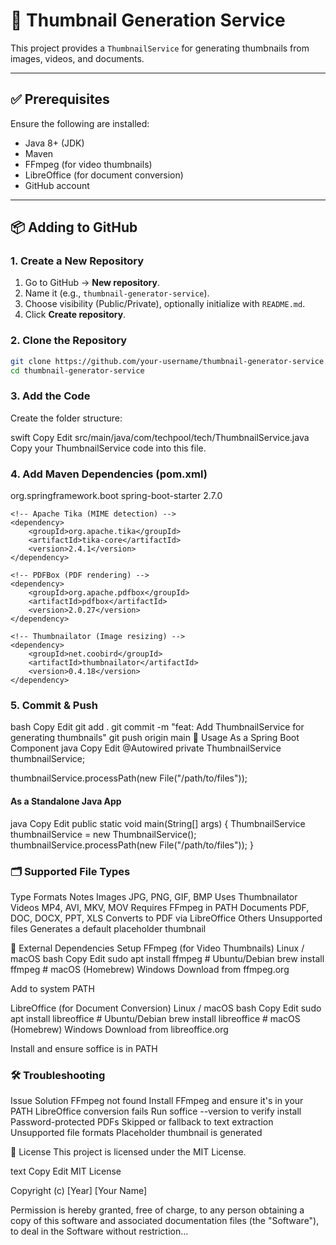 # 📸 Thumbnail Generation Service

This project provides a `ThumbnailService` for generating thumbnails from images, videos, and documents.

---

## ✅ Prerequisites

Ensure the following are installed:

- Java 8+ (JDK)
- Maven
- FFmpeg (for video thumbnails)
- LibreOffice (for document conversion)
- GitHub account

---

## 📦 Adding to GitHub

### 1. Create a New Repository

1. Go to GitHub → **New repository**.
2. Name it (e.g., `thumbnail-generator-service`).
3. Choose visibility (Public/Private), optionally initialize with `README.md`.
4. Click **Create repository**.

### 2. Clone the Repository

```bash
git clone https://github.com/your-username/thumbnail-generator-service.git
cd thumbnail-generator-service

```
### 3. Add the Code
Create the folder structure:

swift
Copy
Edit
src/main/java/com/techpool/tech/ThumbnailService.java
Copy your ThumbnailService code into this file.

### 4. Add Maven Dependencies (pom.xml)
   <dependencies>
    <!-- Spring Boot Starter -->
    <dependency>
        <groupId>org.springframework.boot</groupId>
        <artifactId>spring-boot-starter</artifactId>
        <version>2.7.0</version>
    </dependency>

    <!-- Apache Tika (MIME detection) -->
    <dependency>
        <groupId>org.apache.tika</groupId>
        <artifactId>tika-core</artifactId>
        <version>2.4.1</version>
    </dependency>

    <!-- PDFBox (PDF rendering) -->
    <dependency>
        <groupId>org.apache.pdfbox</groupId>
        <artifactId>pdfbox</artifactId>
        <version>2.0.27</version>
    </dependency>

    <!-- Thumbnailator (Image resizing) -->
    <dependency>
        <groupId>net.coobird</groupId>
        <artifactId>thumbnailator</artifactId>
        <version>0.4.18</version>
    </dependency>
</dependencies>

### 5. Commit & Push
bash
Copy
Edit
git add .
git commit -m "feat: Add ThumbnailService for generating thumbnails"
git push origin main
🚀 Usage
As a Spring Boot Component
java
Copy
Edit
@Autowired
private ThumbnailService thumbnailService;

thumbnailService.processPath(new File("/path/to/files"));
#### As a Standalone Java App
java
Copy
Edit
public static void main(String[] args) {
    ThumbnailService thumbnailService = new ThumbnailService();
    thumbnailService.processPath(new File("/path/to/files"));
}

### 🗂 Supported File Types
Type	Formats	Notes
Images	JPG, PNG, GIF, BMP	Uses Thumbnailator
Videos	MP4, AVI, MKV, MOV	Requires FFmpeg in PATH
Documents	PDF, DOC, DOCX, PPT, XLS	Converts to PDF via LibreOffice
Others	Unsupported files	Generates a default placeholder thumbnail

🔧 External Dependencies Setup
FFmpeg (for Video Thumbnails)
Linux / macOS
bash
Copy
Edit
sudo apt install ffmpeg        # Ubuntu/Debian
brew install ffmpeg            # macOS (Homebrew)
Windows
Download from ffmpeg.org

Add to system PATH

LibreOffice (for Document Conversion)
Linux / macOS
bash
Copy
Edit
sudo apt install libreoffice   # Ubuntu/Debian
brew install libreoffice       # macOS (Homebrew)
Windows
Download from libreoffice.org

Install and ensure soffice is in PATH

### 🛠 Troubleshooting
Issue	Solution
FFmpeg not found	Install FFmpeg and ensure it's in your PATH
LibreOffice conversion fails	Run soffice --version to verify install
Password-protected PDFs	Skipped or fallback to text extraction
Unsupported file formats	Placeholder thumbnail is generated

📄 License
This project is licensed under the MIT License.

text
Copy
Edit
MIT License

Copyright (c) [Year] [Your Name]

Permission is hereby granted, free of charge, to any person obtaining a copy
of this software and associated documentation files (the "Software"), to deal
in the Software without restriction...
